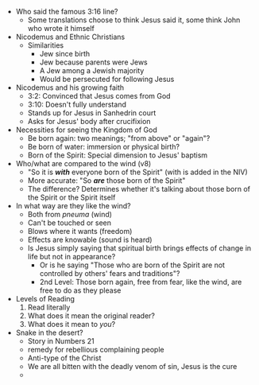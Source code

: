 - Who said the famous 3:16 line?
	- Some translations choose to think Jesus said it, some think John who wrote it himself
- Nicodemus and Ethnic Christians
	- Similarities
		- Jew since birth
		- Jew because parents were Jews
		- A Jew among a Jewish majority
		- Would be persecuted for following Jesus
- Nicodemus and his growing faith
	- 3:2: Convinced that Jesus comes from God
	- 3:10: Doesn't fully understand
	- Stands up for Jesus in Sanhedrin court
	- Asks for Jesus' body after crucifixion
- Necessities for seeing the Kingdom of God
	- Be born again: two meanings; "from above" or "again"?
	- Be born of water: immersion or physical birth?
	- Born of the Spirit: Special dimension to Jesus' baptism
- Who/what are compared to the wind (v8)
	- "So it is ***with*** everyone born of the Spirit" (with is added in the NIV)
	- More accurate: "So ***are*** those born of the Spirit"
	- The difference? Determines whether it's talking about those born of the Spirit or the Spirit itself
- In what way are they like the wind?
	- Both from *pneuma* (wind)
	- Can't be touched or seen
	- Blows where it wants (freedom)
	- Effects are knowable (sound is heard)
	- Is Jesus simply saying that spiritual birth brings effects of change in life but not in appearance?
		- Or is he saying "Those who are born of the Spirit are not controlled by others' fears and traditions"?
		- 2nd Level: Those born again, free from fear, like the wind, are free to do as they please
- Levels of Reading
	1. Read literally
	2. What does it mean the original reader?
	3. What does it mean to *you*?
- Snake in the desert?
	- Story in Numbers 21
	- remedy for rebellious complaining people
	- Anti-type of the Christ
	- We are all bitten with the deadly venom of sin, Jesus is the cure
	- 